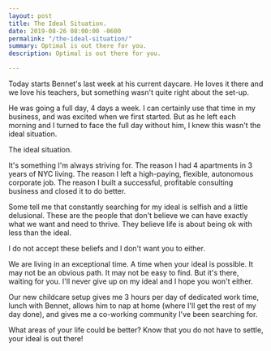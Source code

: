 ```yaml
---
layout: post
title: The Ideal Situation.
date: 2019-08-26 08:00:00 -0600
permalink: "/the-ideal-situation/"
summary: Optimal is out there for you.
description: Optimal is out there for you.

---
```

Today starts Bennet's last week at his current daycare. He loves it there and we love his teachers, but something wasn't quite right about the set-up.

He was going a full day, 4 days a week. I can certainly use that time in my business, and was excited when we first started. But as he left each morning and I turned to face the full day without him, I knew this wasn't the ideal situation.

The ideal situation.

It's something I'm always striving for. The reason I had 4 apartments in 3 years of NYC living. The reason I left a high-paying, flexible, autonomous corporate job. The reason I built a successful, profitable consulting business and closed it to do better.

Some tell me that constantly searching for my ideal is selfish and a little delusional. These are the people that don't believe we can have exactly what we want and need to thrive. They believe life is about being ok with less than the ideal.

I do not accept these beliefs and I don't want you to either.

We are living in an exceptional time. A time when your ideal is possible. It may not be an obvious path. It may not be easy to find. But it's there, waiting for you. I'll never give up on my ideal and I hope you won't either.

Our new childcare setup gives me 3 hours per day of dedicated work time, lunch with Bennet, allows him to nap at home (where I'll get the rest of my day done), and gives me a co-working community I've been searching for.

What areas of your life could be better? Know that you do not have to settle, your ideal is out there!